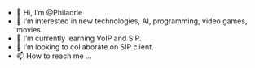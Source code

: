 - 👋 Hi, I’m @Philadrie
- 👀 I’m interested in new technologies, AI, programming, video games, movies.
- 🌱 I’m currently learning VoIP and SIP.
- 💞️ I’m looking to collaborate on SIP client.
- 📫 How to reach me ...

<!---
Philadrie/Philadrie is a ✨ special ✨ repository because its `README.md` (this file) appears on your GitHub profile.
You can click the Preview link to take a look at your changes.
--->
